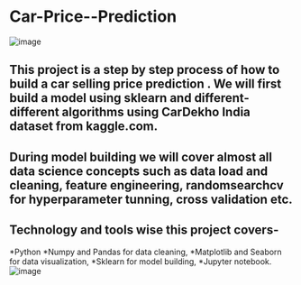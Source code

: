# Car-Price--Prediction
![image](https://user-images.githubusercontent.com/94734991/169634718-425c9c26-de77-44ef-bf2f-900c6265919f.png)
## This project is a step by step process of how to build a car selling price prediction . We will first build a model using sklearn and different-different algorithms using CarDekho India dataset from kaggle.com.
## During model building we will cover almost all data science concepts such as data load and cleaning, feature engineering, randomsearchcv for hyperparameter tunning, cross validation etc. 
## Technology and tools wise this project covers-
*Python
*Numpy and Pandas for data cleaning,
*Matplotlib and Seaborn for data visualization,
*Sklearn for model building,
*Jupyter notebook.
![image](https://user-images.githubusercontent.com/94734991/169634950-411c4ac1-d677-4f2f-8a9c-6386ea48eb6f.png)
